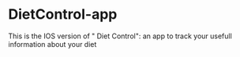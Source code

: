 # DietControl-app

This is the IOS version of " Diet Control": an app to track your usefull information about your diet
